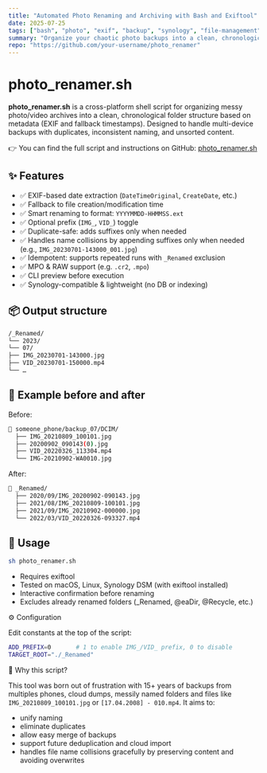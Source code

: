 ```yaml
---
title: "Automated Photo Renaming and Archiving with Bash and Exiftool"
date: 2025-07-25
tags: ["bash", "photo", "exif", "backup", "synology", "file-management"]
summary: "Organize your chaotic photo backups into a clean, chronological archive with a smart, cross-platform Bash script."
repo: "https://github.com/your-username/photo_renamer"
---
```


# photo_renamer.sh

**photo_renamer.sh** is a cross-platform shell script for organizing messy
photo/video archives into a clean, chronological folder structure based on
metadata (EXIF and fallback timestamps). Designed to handle multi-device backups
with duplicates, inconsistent naming, and unsorted content.

👉 You can find the full script and instructions on GitHub: [photo_renamer.sh](https://github.com/your-username/photo_renamer)

## ✨ Features

- ✅ EXIF-based date extraction (`DateTimeOriginal`, `CreateDate`, etc.)
- ✅ Fallback to file creation/modification time
- ✅ Smart renaming to format: `YYYYMMDD-HHMMSS.ext`
- ✅ Optional prefix (`IMG_`, `VID_`) toggle
- ✅ Duplicate-safe: adds suffixes only when needed
- ✅ Handles name collisions by appending suffixes only when needed (e.g., `IMG_20230701-143000_001.jpg`)
- ✅ Idempotent: supports repeated runs with `_Renamed` exclusion
- ✅ MPO & RAW support (e.g. `.cr2`, `.mpo`)
- ✅ CLI preview before execution
- ✅ Synology-compatible & lightweight (no DB or indexing)

## 📦 Output structure

```bash
/_Renamed/
└── 2023/
└── 07/
├── IMG_20230701-143000.jpg
├── VID_20230701-150000.mp4
└── …
```

## 🧪 Example before and after

Before:

```bash
📁 someone_phone/backup_07/DCIM/
  ├── IMG_20210809_100101.jpg
  ├── 20200902_090143(0).jpg
  ├── VID_20220326_113304.mp4
  └── IMG-20210902-WA0010.jpg
```

After:

```bash
📁 _Renamed/
  ├── 2020/09/IMG_20200902-090143.jpg
  ├── 2021/08/IMG_20210809-100101.jpg
  ├── 2021/09/IMG_20210902-000000.jpg
  └── 2022/03/VID_20220326-093327.mp4
```

## 🔧 Usage

```bash
sh photo_renamer.sh
```

- Requires exiftool
- Tested on macOS, Linux, Synology DSM (with exiftool installed)
- Interactive confirmation before renaming
- Excludes already renamed folders (_Renamed, @eaDir, @Recycle, etc.)

⚙️ Configuration

Edit constants at the top of the script:

```bash
ADD_PREFIX=0       # 1 to enable IMG_/VID_ prefix, 0 to disable
TARGET_ROOT="./_Renamed"
```

📌 Why this script?

This tool was born out of frustration with 15+ years of backups from multiples
phones, cloud dumps, messily named folders and files like
`IMG_20210809_100101.jpg` or `[17.04.2008] - 010.mp4`. It aims to:

- unify naming
- eliminate duplicates
- allow easy merge of backups
- support future deduplication and cloud import
- handles file name collisions gracefully by preserving content and avoiding overwrites
